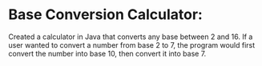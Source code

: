 # Base Conversion Calculator:
Created a calculator in Java that converts any base between 2 and 16. If a user wanted to convert a 
number from base 2 to 7, the program would first convert the number into base 10, then convert it into base 7.

